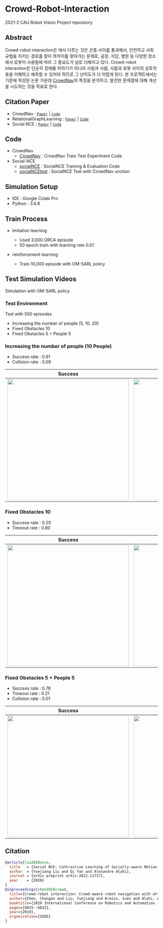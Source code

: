 # Crowd-Robot-Interaction
2021-2 CAU Robot Vision Project repository

## Abstract
Crowd-robot interaction은 에서 다루는 것은 군중 사이를 통과해서, 안전하고 사회 규범을 지키는 경로를 찾아 목적지를 찾아가는 문제로, 공장, 식당, 병원 등 다양한 장소에서 로봇이 사용됨에 따라 그 중요도가 날로 더해지고 있다. 
Crowd-robot interaction은 단순히 장애물 피하기가 아니라  사람과 사람, 사람과 로봇 사이의 상호작용을 이해하고 예측할 수 있어야 하므로 그 난이도가 더 어렵게 된다. 
본 프로젝트에서는 기존에 작성된 논문 가운데 [CrowdNav](https://arxiv.org/abs/1809.08835)의 특징을 분석하고, 발견한 문제점에 대해 개선을 시도하는 것을 목표로 한다.

## Citation Paper
- CrowdNav : [`Paper`](https://arxiv.org/abs/1809.08835) | [`Code`](https://github.com/vita-epfl/CrowdNav)
- RelationalGraphLearning : [`Paper`](https://arxiv.org/abs/1909.13165) | [`Code`](https://github.com/ChanganVR/RelationalGraphLearning)
- Social NCE : [`Paper`](https://arxiv.org/abs/2012.11717) | [`Code`](https://github.com/vita-epfl/social-nce)

## Code
- CrowdNav
  - [CrowdNav](crowd_nav.ipynb) : CrowdNav Train Test Experiment Code
- Social-NCE
  - [socialNCE](socialNCE_styoo.ipynb) : SocialNCE Training & Evaluation Code
  - [socialNCEtest](SocialNCEtest.ipynb) : SocialNCE Test with CrowdNav unction

## Simulation Setup
- IDE : Google Colab Pro
- Python : 3.6.8

## Train Process
- Imitation learning
  - Used 3,000 ORCA episode
  - 50 epoch train with learning rate 0.01

- reinforcement learning
  - Train 10,000 episode with OM-SARL policy


## Test Simulation Videos
Simulation with OM-SARL policy

### Test Environment
Test with 500 episodes
- Increasing the number of people (5, 10, 20)
- Fixed Obstacles 10
- Fixed Obstacles 5 + People 5

### Increasing the number of people (10 People)
- Success rate : 0.91
- Collision rate : 0.09

Success             | Collision
:-------------------------:|:-------------------------:
<img src="https://user-images.githubusercontent.com/39907669/146884422-ff853693-884d-416b-9fca-9de94fd61529.gif" width= "400"/>|<img src="https://user-images.githubusercontent.com/39907669/146884686-f545b23b-f2c4-4947-87fb-9e4d9607a9de.gif" width= "400"/>

### Fixed Obstacles 10
- Success rate : 0.20
- Timeout rate : 0.80

Success             | Timeout
:-------------------------:|:-------------------------:
<img src="https://user-images.githubusercontent.com/39907669/146885125-6cc02267-42c0-4d1d-8b40-02b2da210c00.gif" width= "400"/>|<img src="https://user-images.githubusercontent.com/39907669/146885006-64f53577-ecf7-4c00-a04c-a5e96521eee3.gif" width= "400"/>

### Fixed Obstacles 5 + People 5
- Success rate : 0.78
- Timeout rate : 0.21
- Collision rate : 0.01

Success             | Timeout
:-------------------------:|:-------------------------:
<img src="https://user-images.githubusercontent.com/39907669/146885731-e8b2d7f3-cc23-46b7-8d57-c3b4979d186f.gif" width= "400"/>|<img src="https://user-images.githubusercontent.com/39907669/146885845-ff621ce5-d102-47f7-a18e-e9c5ddd14071.gif" width= "400"/>

## Citation
```bibtex
@article{liu2020snce,
  title   = {Social NCE: Contrastive Learning of Socially-aware Motion Representations},
  author  = {Yuejiang Liu and Qi Yan and Alexandre Alahi},
  journal = {arXiv preprint arXiv:2012.11717},
  year    = {2020}
}
@inproceedings{chen2019crowd,
  title={Crowd-robot interaction: Crowd-aware robot navigation with attention-based deep reinforcement learning},
  author={Chen, Changan and Liu, Yuejiang and Kreiss, Sven and Alahi, Alexandre},
  booktitle={2019 International Conference on Robotics and Automation (ICRA)},
  pages={6015--6022},
  year={2019},
  organization={IEEE}
}
```
